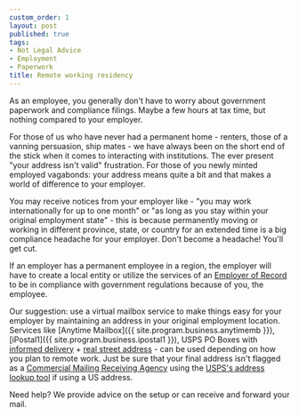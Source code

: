 ```yaml
---
custom_order: 1
layout: post
published: true
tags:
- Not Legal Advice
- Employment
- Paperwork
title: Remote working residency
---
```

As an employee, you generally don't have to worry about government paperwork and compliance filings.
Maybe a few hours at tax time, but nothing compared to your employer.

For those of us who have never had a permanent home - renters, those of a vanning persuasion, ship mates - 
we have always been on the short end of the stick when it comes to interacting with institutions. The ever 
present "your address isn't valid" frustration. For those of you newly minted employed vagabonds: your address means 
quite a bit and that makes a world of difference to your employer.

You may receive notices from your employer like - "you may work internationally for up to one month" or "as long 
as you stay within your original employment state" - this is because permanently moving or working in different 
province, state, or country for an extended time is a big compliance headache for your employer. Don't become a 
headache! You'll get cut.

If an employer has a permanent employee in a region, the employer will have to create a local entity or utilize 
the services of an [Employer of Record](https://boundlesshq.com/blog/employment/what-is-an-employer-of-record/)
to be in compliance with government regulations because of you, the employee.

Our suggestion: use a virtual mailbox service to make things easy for your employer by maintaining an address 
in your original employment location. Services like [Anytime Mailbox]({{ site.program.business.anytimemb }}),
[iPostal1]({{ site.program.business.ipostal1 }}), USPS PO Boxes with
[informed delivery](https://www.usps.com/manage/informed-delivery.htm) +
[real street address](https://postalpro.usps.com/PBSA) - can be used depending
on how you plan to remote work. Just be sure that your 
final address isn't flagged as a [Commercial Mailing Receiving Agency](https://www.smarty.com/docs/cmra)
using the [USPS's address lookup tool](https://tools.usps.com/zip-code-lookup.htm?byaddress) if using a US address.

Need help? We provide advice on the setup or can receive and forward your mail.
